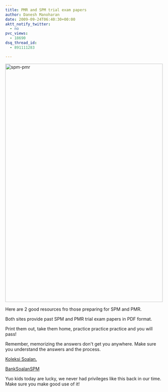 ```yaml
---
title: PMR and SPM trial exam papers
author: Danesh Manoharan
date: 2009-09-24T06:40:30+00:00
aktt_notify_twitter:
  - no
pvc_views:
  - 18690
dsq_thread_id:
  - 891111283

---
```

[<img loading="lazy" class="alignnone size-medium wp-image-1773" title="spm-pmr" src="/wp-content/uploads/2009/09/spm-pmr1-499x755.png" alt="spm-pmr" width="499" height="755" srcset="/wp-content/uploads/2009/09/spm-pmr1-499x755.png 499w, /wp-content/uploads/2009/09/spm-pmr1.png 574w" sizes="(max-width: 499px) 100vw, 499px" />][1]

Here are 2 good resources fro those preparing for SPM and PMR.

Both sites provide past SPM and PMR trial exam papers in PDF format.

Print them out, take them home, practice practice practice and you will pass!

Remember, memorizing the answers don't get you anywhere. Make sure you understand the answers and the process.

[Koleksi Soalan.][2]

[BankSoalanSPM][3]

Yuo kids today are lucky, we never had privileges like this back in our time. Make sure you make good use of it!

 [1]: /wp-content/uploads/2009/09/spm-pmr1.png
 [2]: http://koleksisoalan.blogspot.com/
 [3]: http://www.banksoalanspm.com/Download.html